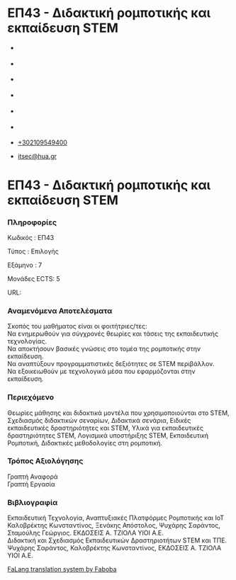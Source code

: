 ΕΠ43 - Διδακτική ρομποτικής και εκπαίδευση STEM
===============  

*   [](https://www.facebook.com/ditharokopio)
*   [](https://www.youtube.com/channel/UCEHkYirpXF1nSLxDCrfDZ4A)
*   [](https://www.linkedin.com/company/77699385)
*   [](https://www.instagram.com/dithua)

*   [](https://dit.hua.gr/index.php/el/studies/undergraduate-studies?view=article&id=1899:ep261-proegmena-themata-leitourgikon-systematon&catid=93:dit-undergraduate-courses-5)
*   [](https://dit.hua.gr/index.php/en/studies/undergraduate-studies?view=article&id=1899:ep261-advanced-topics-in-operating-systems&catid=93:dit-undergraduate-courses-5)

*   [+302109549400](tel:+302109549400)
*   [itsec@hua.gr](mailto:itsec@hua.gr)

ΕΠ43 - Διδακτική ρομποτικής και εκπαίδευση STEM
===============================================

### Πληροφορίες

Κωδικός : ΕΠ43

Τύπος : Επιλογής

Εξάμηνο : 7

Μονάδες ECTS: 5

URL:[](https://dit.hua.gr/)

### Αναμενόμενα Αποτελέσματα

Σκοπός του μαθήματος είναι οι φοιτήτριες/τες:  
Να ενημερωθούν για σύγχρονές θεωρίες και τάσεις της εκπαιδευτικής τεχνολογίας.  
Να αποκτήσουν βασικές γνώσεις στο τομέα της ρομποτικής στην εκπαίδευση.  
Να αναπτύξουν προγραμματιστικές δεξιότητες σε STEM περιβάλλον.  
Να εξοικειωθούν με τεχνολογικά μέσα που εφαρμόζονται στην εκπαίδευση.

### Περιεχόμενο

Θεωρίες μάθησης και διδακτικά μοντέλα που χρησιμοποιούνται στο STEM, Σχεδιασμός διδακτικών σεναρίων, Διδακτικά σενάρια, Ειδικές εκπαιδευτικές δραστηριότητες και STEM, Υλικά για εκπαιδευτικές δραστηριότητες STEM, Λογισμικά υποστήριξης STEM, Εκπαιδευτική Ρομποτική, Διδακτικές μεθοδολογίες στη ρομποτική.

### Τρόπος Αξιολόγησης

Γραπτή Αναφορά  
Γραπτή Εργασία

### Βιβλιογραφία

Εκπαιδευτική Τεχνολογία, Αναπτυξιακές Πλατφόρμες Ρομποτικής και IoT Καλοβρέκτης Κωνσταντίνος, Ξενάκης Απόστολος, Ψυχάρης Σαράντος, Σταμούλης Γεώργιος. ΕΚΔΟΣΕΙΣ Α. ΤΖΙΟΛΑ ΥΙΟΙ Α.Ε.  
Διδακτική και Σχεδιασμός Εκπαιδευτικών Δραστηριοτήτων STEM και ΤΠΕ. Ψυχάρης Σαράντος, Καλοβρέκτης Κωνσταντίνος, ΕΚΔΟΣΕΙΣ Α. ΤΖΙΟΛΑ ΥΙΟΙ Α.Ε.

[FaLang translation system by Faboba](http://www.faboba.com/ "Faboba : Création de composantJoomla")

[](https://dit.hua.gr/index.php/el/studies/undergraduate-studies?view=article&id=1919:ep43-didaktike-rompotikes-kai-ekpaideuse-stem&catid=95#)